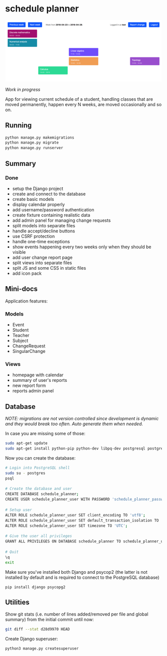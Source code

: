 # schedule planner
![screenshot](screenshot.png)

*Work in progress*

App for viewing current schedule of a student, handling classes that are moved permanently, happen every N weeks, are moved occasionally and so on.

## Running
```bash
python manage.py makemigrations
python manage.py migrate
python manage.py runserver
```

## Summary

### Done
- setup the Django project
- create and connect to the database
- create basic models
- display calendar properly
- add username/password authentication
- create fixture containing realistic data
- add admin panel for managing change requests
- split models into separate files
- handle accept/decline buttons
- use CSRF protection
- handle one-time exceptions
- show events happening every two weeks only when they should be visible
- add user change report page
- split views into separate files
- split JS and some CSS in static files
- add icon pack

## Mini-docs
Application features:

### Models
- Event
- Student
- Teacher
- Subject
- ChangeRequest
- SingularChange

### Views
- homepage with calendar
- summary of user's reports
- new report form
- reports admin panel

## Database
*NOTE: migrations are not version controlled since development is dynamic and they would break too often. Auto generate them when needed.*

In case you are missing some of those:
```bash
sudo apt-get update
sudo apt-get install python-pip python-dev libpq-dev postgresql postgresql-contrib
```

Now you can create the database:
```bash
# Login into PostgreSQL shell
sudo su - postgres
psql

# Create the database and user
CREATE DATABASE schedule_planner;
CREATE USER schedule_planner_user WITH PASSWORD 'schedule_planner_password';

# Setup user
ALTER ROLE schedule_planner_user SET client_encoding TO 'utf8';
ALTER ROLE schedule_planner_user SET default_transaction_isolation TO 'read committed';
ALTER ROLE schedule_planner_user SET timezone TO 'UTC';

# Give the user all privileges
GRANT ALL PRIVILEGES ON DATABASE schedule_planner TO schedule_planner_user;

# Quit
\q
exit
```

Make sure you've installed both Django and psycop2 (the latter is not installed by default and is required to connect to the PostgreSQL database)
```
pip install django psycopg2
```

## Utilities
Show git stats (i.e. number of lines added/removed per file and global summary) from the initial commit until now:
```bash
git diff --stat d28d9970 HEAD
```

Create Django superuser:
```bash
python3 manage.py createsuperuser
```